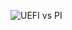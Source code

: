 
![UEFI vs PI](https://raw.githubusercontent.com/tianocore/tianocore.github.io/master/images/UEFI_vs__PI_Spec.jpg)
